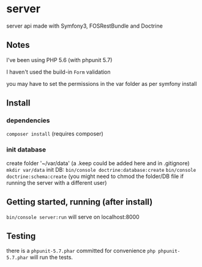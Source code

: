 server
======

server api made with Symfony3, FOSRestBundle and Doctrine

## Notes

I've been using PHP 5.6 (with phpunit 5.7)

I haven't used the build-in `Form` validation

you may have to set the permissions in the var folder as per symfony install

## Install

### dependencies

`composer install`
(requires composer)

### init database

create folder '~/var/data' (a .keep could be added here and in .gitignore)
`mkdir var/data`
init DB:
`bin/console doctrine:database:create`
`bin/console doctrine:schema:create`
(you might need to chmod the folder/DB file if running the server with a different user)

## Getting started, running (after install)

`bin/console server:run`
will serve on localhost:8000 

## Testing

there is a `phpunit-5.7.phar` committed for convenience
`php phpunit-5.7.phar`
will run the tests.

